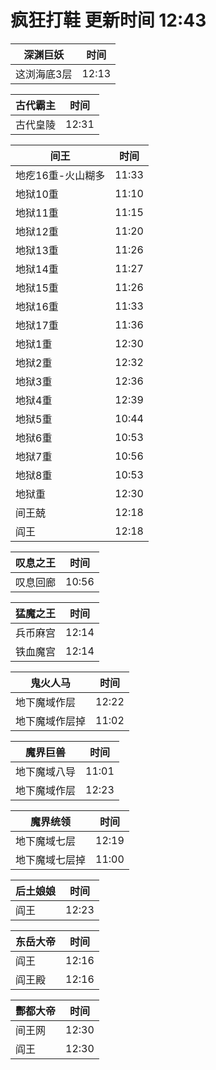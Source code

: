 # 疯狂打鞋 更新时间 12:43

| 深渊巨妖   | 时间    |
|--------|-------|
| 这浏海底3层 | 12:13 |

| 古代霸主   | 时间    |
|--------|-------|
| 古代皇陵 | 12:31 |

| 间王   | 时间    |
|--------|-------|
| 地疙16重-火山糊多 | 11:33 |
| 地狱10重 | 11:10 |
| 地狱11重 | 11:15 |
| 地狱12重 | 11:20 |
| 地狱13重 | 11:26 |
| 地狱14重 | 11:27 |
| 地狱15重 | 11:26 |
| 地狱16重 | 11:33 |
| 地狱17重 | 11:36 |
| 地狱1重 | 12:30 |
| 地狱2重 | 12:32 |
| 地狱3重 | 12:36 |
| 地狱4重 | 12:39 |
| 地狱5重 | 10:44 |
| 地狱6重 | 10:53 |
| 地狱7重 | 10:56 |
| 地狱8重 | 10:53 |
| 地狱重 | 12:30 |
| 间王兢 | 12:18 |
| 阎王 | 12:18 |

| 叹息之王   | 时间    |
|--------|-------|
| 叹息回廊 | 10:56 |

| 猛魔之王   | 时间    |
|--------|-------|
| 兵币麻宫 | 12:14 |
| 铁血魔宫 | 12:14 |

| 鬼火人马   | 时间    |
|--------|-------|
| 地下魔域作层 | 12:22 |
| 地下魔域作层掉 | 11:02 |

| 魔界巨兽   | 时间    |
|--------|-------|
| 地下魔域八导 | 11:01 |
| 地下魔域作层 | 12:23 |

| 魔界统领   | 时间    |
|--------|-------|
| 地下魔域七层 | 12:19 |
| 地下魔域七层掉 | 11:00 |

| 后土娘娘   | 时间    |
|--------|-------|
| 阎王 | 12:23 |

| 东岳大帝   | 时间    |
|--------|-------|
| 阎王 | 12:16 |
| 阎王殿 | 12:16 |

| 酆都大帝   | 时间    |
|--------|-------|
| 间王网 | 12:30 |
| 阎王 | 12:30 |